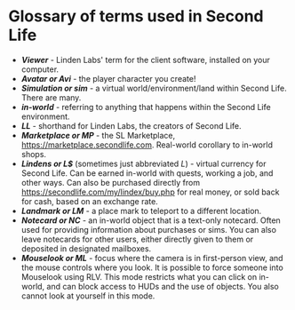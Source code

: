 # Glossary of terms used in Second Life

- ***Viewer*** - Linden Labs' term for the client software, installed on your computer.
- ***Avatar or Avi*** - the player character you create!
- ***Simulation or sim*** - a virtual world/environment/land within Second Life.  There are many.
- ***in-world*** - referring to anything that happens within the Second Life environment.
- ***LL*** - shorthand for Linden Labs, the creators of Second Life.
- ***Marketplace or MP*** - the SL Marketplace, <https://marketplace.secondlife.com>.  Real-world corollary to in-world shops.
- ***Lindens or L$*** (sometimes just abbreviated *L*) - virtual currency for Second Life.  Can be earned in-world with quests, working a job, and other ways. Can also be purchased directly from <https://secondlife.com/my/lindex/buy.php> for real money, or sold back for cash, based on an exchange rate.
- ***Landmark or LM*** - a place mark to teleport to a different location.
- ***Notecard or NC*** - an in-world object that is a text-only notecard. Often used for providing information about purchases or sims.  You can also leave notecards for other users, either directly given to them or deposited in designated mailboxes.
- ***Mouselook or ML*** - focus where the camera is in first-person view, and the mouse controls where you look.  It is possible to force someone into Mouselook using RLV.  This mode restricts what you can click on in-world, and can block access to HUDs and the use of objects.  You also cannot look at yourself in this mode.
